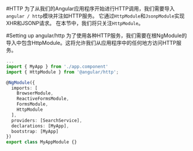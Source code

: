 #HTTP
为了从我们的Angular应用程序开始进行HTTP调用，我们需要导入`angular / http`模块并注如HTTP服务。 它通过`HttpModule`和`JsonpModule`实现XHR和JSONP请求。 在本节中，我们将只关注`HttpModule`。

#Setting up angular/http
为了使用各种HTTP服务，我们需要在根NgModule的导入中包含HttpModule。这将允许我们从应用程序中的任何地方访问HTTP服务。
```ts
...
import { MyApp } from './app.component'
import { HttpModule } from '@angular/http';

@NgModule({
  imports: [
    BrowserModule,
    ReactiveFormsModule,
    FormsModule,
    HttpModule
  ],
  providers: [SearchService],
  declarations: [MyApp],
  bootstrap: [MyApp]
})
export class MyAppModule {}
```
